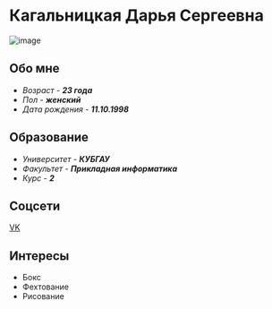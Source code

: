 # Кагальницкая Дарья Сергеевна
![image](https://www.opensuse-forum.de/wcf/images/avatars/70/5676-709ef4c50c08bb17a2126c77e4c35b2af3052461.png)

## Обо мне
* _Возраст - **23 года**_
* _Пол - **женский**_
* _Дата рождения - **11.10.1998**_

## Образование
* _Университет - **КУБГАУ**_
* _Факультет - **Прикладная информатика**_
* _Курс - **2**_

## Соцсети
[VK](https://vk.com/alisterj)

## Интересы
* Бокс
* Фехтование
* Рисование